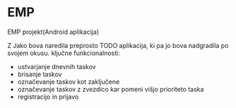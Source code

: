 # EMP
EMP projekt(Android aplikacija)

Z Jako bova naredila preprosto TODO aplikacija, ki pa jo bova nadgradila po svojem okusu.
ključne funkcionalnosti:
- ustvarjanje dnevnih taskov
- brisanje taskov
- označevanje taskov kot zaključene
- označevanje taskov z zvezdico kar pomeni višjo prioriteto taska
- registracijo in prijavo
  
